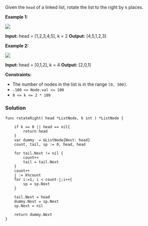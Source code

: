 Given the `head` of a linked list, rotate the list to the right by `k` places.

**Example 1:**

![](https://assets.leetcode.com/uploads/2020/11/13/rotate1.jpg)

**Input:** head = [1,2,3,4,5], k = 2
**Output:** [4,5,1,2,3]

**Example 2:**

![](https://assets.leetcode.com/uploads/2020/11/13/roate2.jpg)

**Input:** head = [0,1,2], k = 4
**Output:** [2,0,1]

**Constraints:**

- The number of nodes in the list is in the range `[0, 500]`.
- `-100 <= Node.val <= 100`
- `0 <= k <= 2 * 109`

### Solution
```
func rotateRight( head *ListNode, k int ) *ListNode {

    if k == 0 || head == nil{
        return head
    }
    var dummy  = &ListNode{Next: head}
    count, tail, sp := 0, head, head
    
    for tail.Next != nil {
        count++
        tail = tail.Next
    }
    count++
    j := k%count
    for i:=1; i < count-j;i++{
        sp = sp.Next
    }
    
    tail.Next = head
    dummy.Next = sp.Next
    sp.Next = nil
    
    return dummy.Next
}
```

